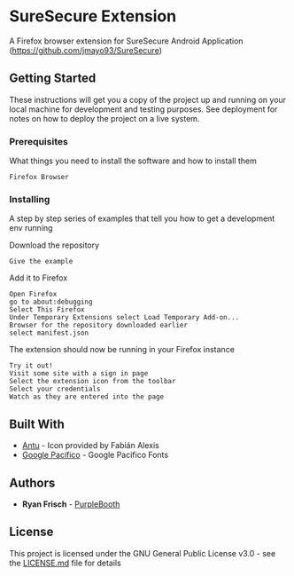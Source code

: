 # SureSecure Extension

A Firefox browser extension for SureSecure Android Application (https://github.com/jmayo93/SureSecure)

## Getting Started

These instructions will get you a copy of the project up and running on your local machine for development and testing purposes. See deployment for notes on how to deploy the project on a live system.

### Prerequisites

What things you need to install the software and how to install them

```
Firefox Browser
```

### Installing

A step by step series of examples that tell you how to get a development env running

Download the repository

```
Give the example
```

Add it to Firefox

```
Open Firefox
go to about:debugging
Select This Firefox
Under Temporary Extensions select Load Temporary Add-on...
Browser for the repository downloaded earlier
select manifest.json
```

The extension should now be running in your Firefox instance
```
Try it out!
Visit some site with a sign in page
Select the extension icon from the toolbar
Select your credentials
Watch as they are entered into the page
```


## Built With

* [Antu](https://github.com/fabianalexisinostroza/Antu) - Icon provided by Fabián Alexis
* [Google Pacifico](https://fonts.google.com/specimen/Pacifico) - Google Pacifico Fonts


## Authors

* **Ryan Frisch**  - [PurpleBooth](https://github.com/ryan4312)

## License

This project is licensed under the GNU General Public License v3.0 - see the [LICENSE.md](LICENSE.md) file for details
